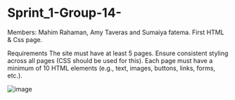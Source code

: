 # Sprint_1-Group-14-
Members: Mahim Rahaman, Amy Taveras and Sumaiya fatema. First HTML &amp; Css page. 



Requirements
The site must have at least 5 pages.
Ensure consistent styling across all pages (CSS should be used for this).
Each page must have a minimum of 10 HTML elements (e.g., text, images, buttons, links, forms,
etc.).


![image](https://github.com/user-attachments/assets/d6187d55-3dcf-447d-8e65-0674ad932a59)
